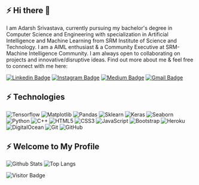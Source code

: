 ## ⚡ Hi there 👋

I am Adarsh Srivastava, currently pursuing my bachelor's degree in Computer Science and Engineering with specialization in Artificial Intelligence and Machine Learning from SRM Institute of Science and Technology. I am a AIML enthusiast & a Community Executive at SRM-Machine Intelligence Community. I am always open to collaborating on projects and innovative/disruptive ideas. Find out more about me & feel free to connect with me here:

[![Linkedin Badge](https://img.shields.io/badge/-theAdarshSrivastava-blue?style=flat-square&logo=Linkedin&logoColor=white&link=https://www.linkedin.com/in/theAdarshSrivastava/)](https://www.linkedin.com/in/anirudhemmadi/theAdarshSrivastava)
[![Instagram Badge](https://img.shields.io/badge/-the_Adarsh6700-red?style=flat-square&logo=instagram&logoColor=white&link=https://instagram.com/the_adarsh6700/)](https://instagram.com/the_adarsh6700)
[![Medium Badge](https://img.shields.io/badge/-@adarshsrivastav123.as-03a57a?style=flat-square&labelColor=000000&logo=Medium&link=https://medium.com/@adarshsrivastav123.as)](https://medium.com/@adarshsrivastav123.as)
[![Gmail Badge](https://img.shields.io/badge/-adarsh.pdash@gmail.com-c14438?style=flat-square&logo=Gmail&logoColor=white&link=mailto:adarsh.pdash@gmail.com)](mailto:adarsh.pdash@gmail.com)


## ⚡ Technologies

![Tensorflow](https://www.tensorflow.org/)
![Matplotlib](https://matplotlib.org/)
![Pandas](https://pandas.pydata.org/)
![Sklearn](https://scikit-learn.org/stable/)
![Keras](https://keras.io/)
![Seaborn](https://opencv.org/)
![Python](https://img.shields.io/badge/-Python-black?style=flat-square&logo=Python)
![C++](https://img.shields.io/badge/-C++-00599C?style=flat-square&logo=c)
![HTML5](https://img.shields.io/badge/-HTML5-E34F26?style=flat-square&logo=html5&logoColor=white)
![CSS3](https://img.shields.io/badge/-CSS3-1572B6?style=flat-square&logo=css3)
![JavaScript](https://img.shields.io/badge/-JavaScript-black?style=flat-square&logo=javascript)
![Bootstrap](https://img.shields.io/badge/-Bootstrap-563D7C?style=flat-square&logo=bootstrap)
![Heroku](https://img.shields.io/badge/-Heroku-430098?style=flat-square&logo=heroku)
![DigitalOcean](https://img.shields.io/badge/-Digital%20Ocean-darkblue?style=flat-square&logo=digitalocean)
![Git](https://img.shields.io/badge/-Git-black?style=flat-square&logo=git)
![GitHub](https://img.shields.io/badge/-GitHub-181717?style=flat-square&logo=github)


## ⚡ Welcome to My Profile

![Github Stats](https://github-readme-stats.vercel.app/api?username=theAdarshSrivastava&count_private=true&show_icons=true&include_all_commits=true)
![Top Langs](https://github-readme-stats.vercel.app/api/top-langs/?username=theAdarshSrivastava&hide=TeX&layout=compact)

![Visitor Badge](https://visitor-badge.laobi.icu/badge?page_id=theAdarshSrivastava.theAdarshSrivastava)
<!--
**theAdarshSrivastava/theAdarshSrivastava** is a ✨ _special_ ✨ repository because its `README.md` (this file) appears on your GitHub profile.

Here are some ideas to get you started:

- 🔭 I’m currently working on ...
- 🌱 I’m currently learning ...
- 👯 I’m looking to collaborate on ...
- 🤔 I’m looking for help with ...
- 💬 Ask me about ...
- 📫 How to reach me: ...
- 😄 Pronouns: ...
- ⚡ Fun fact: ...
-->
